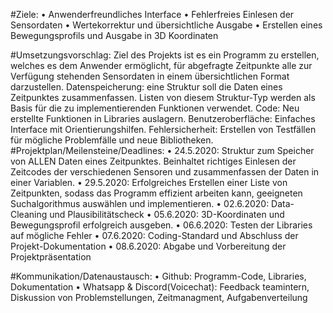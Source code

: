 #Ziele:
•	Anwenderfreundliches Interface
•	Fehlerfreies Einlesen der Sensordaten
•	Wertekorrektur und übersichtliche Ausgabe
•	Erstellen eines Bewegungsprofils und Ausgabe in 3D Koordinaten

#Umsetzungsvorschlag:
Ziel des Projekts ist es ein Programm zu erstellen, welches es dem Anwender ermöglicht, für abgefragte Zeitpunkte alle zur Verfügung stehenden Sensordaten in einem übersichtlichen Format darzustellen.
Datenspeicherung: eine Struktur soll die Daten eines Zeitpunktes zusammenfassen. Listen von diesem Struktur-Typ werden als Basis für die zu implementierenden Funktionen verwendet.
Code: Neu erstellte Funktionen in Libraries auslagern.
Benutzeroberfläche: Einfaches Interface mit Orientierungshilfen. 
Fehlersicherheit: Erstellen von Testfällen für mögliche Problemfälle und neue Bibliotheken.
#Projektplan/Meilensteine/Deadlines:
•	24.5.2020: Struktur zum Speicher von ALLEN Daten eines Zeitpunktes.
Beinhaltet richtiges Einlesen der Zeitcodes der verschiedenen Sensoren und zusammenfassen der Daten in einer Variablen.
•	29.5.2020: Erfolgreiches Erstellen einer Liste von Zeitpunkten, sodass das Programm effizient arbeiten kann, geeigneten Suchalgorithmus auswählen und implementieren.
•	02.6.2020: Data-Cleaning und Plausibilitätscheck
•	05.6.2020: 3D-Koordinaten und Bewegungsprofil erfolgreich ausgeben.
•	06.6.2020: Testen der Libraries auf mögliche Fehler
•	07.6.2020: Coding-Standard und Abschluss der Projekt-Dokumentation 
•	08.6.2020: Abgabe und Vorbereitung der Projektpräsentation 

#Kommunikation/Datenaustausch:
•	Github: Programm-Code, Libraries, Dokumentation
•	Whatsapp & Discord(Voicechat): Feedback teamintern, Diskussion von Problemstellungen,    Zeitmanagment, Aufgabenverteilung
